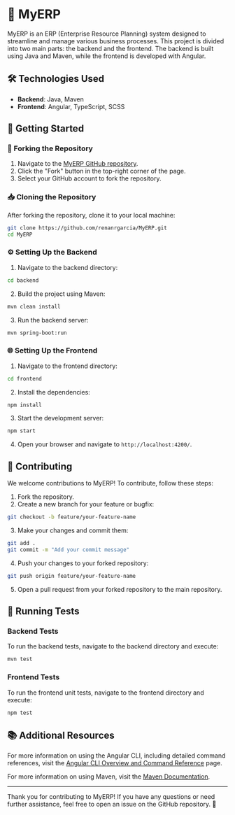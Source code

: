 # 🌟 MyERP

MyERP is an ERP (Enterprise Resource Planning) system designed to streamline and manage various business processes. This project is divided into two main parts: the backend and the frontend. The backend is built using Java and Maven, while the frontend is developed with Angular.

## 🛠️ Technologies Used

- **Backend**: Java, Maven
- **Frontend**: Angular, TypeScript, SCSS

## 🚀 Getting Started

### 🍴 Forking the Repository

1. Navigate to the [MyERP GitHub repository](https://github.com/renanrgarcia/MyERP).
2. Click the "Fork" button in the top-right corner of the page.
3. Select your GitHub account to fork the repository.

### 📥 Cloning the Repository

After forking the repository, clone it to your local machine:

```bash
git clone https://github.com/renanrgarcia/MyERP.git
cd MyERP
```

### ⚙️ Setting Up the Backend

1. Navigate to the backend directory:

```bash
cd backend
```

2. Build the project using Maven:

```bash
mvn clean install
```

3. Run the backend server:

```bash
mvn spring-boot:run
```

### 🌐 Setting Up the Frontend

1. Navigate to the frontend directory:

```bash
cd frontend
```

2. Install the dependencies:

```bash
npm install
```

3. Start the development server:

```bash
npm start
```

4. Open your browser and navigate to `http://localhost:4200/`.

## 🤝 Contributing

We welcome contributions to MyERP! To contribute, follow these steps:

1. Fork the repository.
2. Create a new branch for your feature or bugfix:

```bash
git checkout -b feature/your-feature-name
```

3. Make your changes and commit them:

```bash
git add .
git commit -m "Add your commit message"
```

4. Push your changes to your forked repository:

```bash
git push origin feature/your-feature-name
```

5. Open a pull request from your forked repository to the main repository.

## 🧪 Running Tests

### Backend Tests

To run the backend tests, navigate to the backend directory and execute:

```bash
mvn test
```

### Frontend Tests

To run the frontend unit tests, navigate to the frontend directory and execute:

```bash
npm test
```

## 📚 Additional Resources

For more information on using the Angular CLI, including detailed command references, visit the [Angular CLI Overview and Command Reference](https://angular.dev/tools/cli) page.

For more information on using Maven, visit the [Maven Documentation](https://maven.apache.org/guides/index.html).

---

Thank you for contributing to MyERP! If you have any questions or need further assistance, feel free to open an issue on the GitHub repository. 🚀
